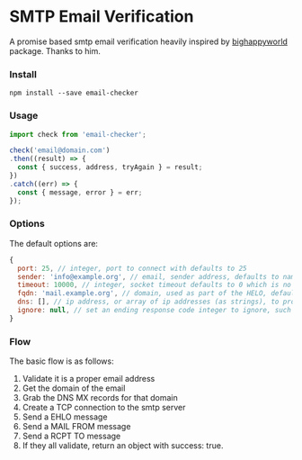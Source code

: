 # SMTP Email Verification

A promise based smtp email verification heavily inspired by [bighappyworld](https://github.com/bighappyworld/email-verify) package. Thanks to him.

### Install

```
npm install --save email-checker
```

### Usage

```javascript
import check from 'email-checker';

check('email@domain.com')
.then((result) => {
  const { success, address, tryAgain } = result;
})
.catch((err) => {
  const { message, error } = err;
});
```

### Options

The default options are:
```javascript
{
  port: 25, // integer, port to connect with defaults to 25
  sender: 'info@example.org', // email, sender address, defaults to name@example.org
  timeout: 10000, // integer, socket timeout defaults to 0 which is no timeout
  fqdn: 'mail.example.org', // domain, used as part of the HELO, defaults to mail.example.org
  dns: [], // ip address, or array of ip addresses (as strings), to proceed the dns resolution,
  ignore: null, // set an ending response code integer to ignore, such as 450 for greylisted emails
}
```

### Flow

The basic flow is as follows:

1. Validate it is a proper email address
2. Get the domain of the email
3. Grab the DNS MX records for that domain
4. Create a TCP connection to the smtp server
5. Send a EHLO message
6. Send a MAIL FROM message
7. Send a RCPT TO message
8. If they all validate, return an object with success: true.
